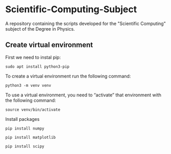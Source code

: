 # Scientific-Computing-Subject
A repository containing the scripts developed for the "Scientific Computing" subject of the Degree in Physics.

## Create virtual environment 
First we need to instal pip:

`sudo apt install python3-pip`

To create a virtual environment run the following command:

`python3 -m venv venv`

To use a virtual environment, you need to “activate” that environment with the following command:

`source venv/bin/activate`

Install packages

`pip install numpy`

`pip install matplotlib`

`pip install scipy`